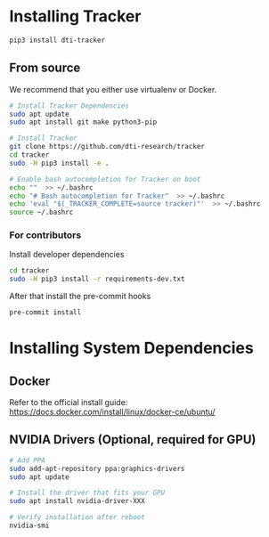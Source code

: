# Installing Tracker

```bash
pip3 install dti-tracker
```

## From source

We recommend that you either use virtualenv or Docker.

```bash
# Install Tracker Dependencies
sudo apt update
sudo apt install git make python3-pip

# Install Tracker
git clone https://github.com/dti-research/tracker
cd tracker
sudo -H pip3 install -e .

# Enable bash autocompletion for Tracker on boot
echo ""  >> ~/.bashrc
echo "# Bash autocompletion for Tracker"  >> ~/.bashrc
echo 'eval "$(_TRACKER_COMPLETE=source tracker)"'  >> ~/.bashrc
source ~/.bashrc
```

### For contributors

Install developer dependencies

```bash
cd tracker
sudo -H pip3 install -r requirements-dev.txt
```
After that install the pre-commit hooks

```bash
pre-commit install
```

# Installing System Dependencies

## Docker

Refer to the official install guide: https://docs.docker.com/install/linux/docker-ce/ubuntu/

## NVIDIA Drivers (Optional, required for GPU)

```bash
# Add PPA
sudo add-apt-repository ppa:graphics-drivers
sudo apt update

# Install the driver that fits your GPU
sudo apt install nvidia-driver-XXX

# Verify installation after reboot
nvidia-smi
```

